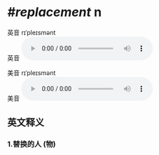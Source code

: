# ***\#replacement*** n
英音 rɪˈpleɪsmənt  
英音
<audio src="./media/replacement1_AAC.aac" controls="controls"></audio>

美音 rɪˈpleɪsmənt  
美音
<audio src="./media/replacement2_AAC.aac" controls="controls"></audio>



  

英文释义
---
### 1.**替换的人 (物)**  


